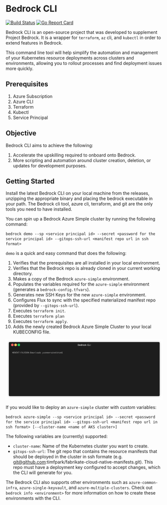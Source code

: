 # Bedrock CLI
[![Build Status](https://dev.azure.com/epicstuff/bedrock-cli/_apis/build/status/yradsmikham.bedrock-cli?branchName=master)](https://dev.azure.com/epicstuff/bedrock-cli/_build/latest?definitionId=106&branchName=master)
[![Go Report Card](https://goreportcard.com/badge/github.com/yradsmikham/bedrock-cli)](https://goreportcard.com/report/github.com/yradsmikham/bedrock-cli)


Bedrock CLI is an open-source project that was developed to supplement Project Bedrock. It is a wrapper for `terraform`, `az` cli, and `kubectl` in order to extend features in Bedrock.

This command line tool will help simplify the automation and management of your Kubernetes resource deployments across clusters and environments, allowing you to rollout processes and find deployment issues more quickly.

## Prerequisites
  1. Azure Subscription
  2. Azure CLI
  3. Terraform
  4. Kubectl
  5. Service Principal

## Objective

Bedrock CLI aims to achieve the following:

  1. Accelerate the upskilling required to onboard onto Bedrock.
  2. More scripting and automation around cluster creation, deletion, or updates for development purposes.

## Getting Started

Install the latest Bedrock CLI on your local machine from the releases, unzipping the appropriate binary and placing the bedrock executable in your path. The Bedrock cli tool, azure cli, terraform, and git are the only tools you need to have installed.

You can spin up a Bedrock Azure Simple cluster by running the following command:

```
bedrock demo --sp <service principal id> --secret <password for the service principal id> --gitops-ssh-url <manifest repo url in ssh format>
```

`demo` is a quick and easy command that does the following:

1. Verifies that the prerequisites are all installed in your local environment.
2. Verifies that the Bedrock repo is already cloned in your current working directory.
3. Makes a copy of the Bedrock `azure-simple` environment.
4. Populates the variables required for the `azure-simple` environment (generates a `bedrock-config.tfvars`).
5. Generates new SSH Keys for the new `azure-simple` environment.
6. Configures Flux to sync with the specified materialized manifest repo (provided by `--gitops-ssh-url`).
7. Executes `terraform init`.
8. Executes `terraform plan`
9. Executes `terraform apply`.
10. Adds the newly created Bedrock Azure Simple Cluster to your local KUBECONFIG file.

![Bedrock CLI Demo](./images/bedrock_demo.gif)

If you would like to deploy an `azure-simple` cluster with _custom_ variables:

```
bedrock azure-simple --sp <service principal id> --secret <password for the service principal id> --gitops-ssh-url <manifest repo url in ssh format> [--cluster-name <name of AKS cluster>]
```

The following variables are (currently) supported:
- `cluster-name`: Name of the Kubernetes cluster you want to create.
- `gitops-ssh-url`: The git repo that contains the resource manifests that should be deployed in the cluster in ssh formate (e.g. git@github.com:timfpark/fabrikate-cloud-native-manifests.git). This repo must have a deployment key configured to accept changes, which the CLI will generate for you.

The Bedrock CLI also supports other environments such as `azure-common-infra`, `azure-single-keyvault`, and `azure-multiple-clusters`. Check out `bedrock info <environment>` for more information on how to create these environments with the CLI.
